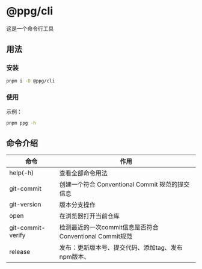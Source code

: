 # @ppg/cli

这是一个命令行工具

## 用法

### 安装

```bash
pnpm i -D @ppg/cli
```

### 使用

示例：

```bash
pnpm ppg -h
```

## 命令介绍

| 命令              | 作用                                                     |
| ----------------- | -------------------------------------------------------- |
| help(-h)          | 查看全部命令用法                                         |
| git-commit        | 创建一个符合 Conventional Commit 规范的提交信息          |
| git-version       | 版本分支操作                                             |
| open              | 在浏览器打开当前仓库                                     |
| git-commit-verify | 检测最近的一次commit信息是否符合 Conventional Commit规范 |
| release           | 发布：更新版本号、提交代码、添加tag、发布npm版本、       |

